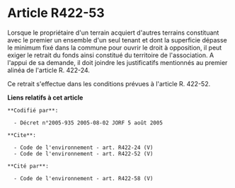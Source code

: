 # Article R422-53

Lorsque le propriétaire d'un terrain acquiert d'autres terrains constituant avec le premier un ensemble d'un seul tenant et
dont la superficie dépasse le minimum fixé dans la commune pour ouvrir le droit à opposition, il peut exiger le retrait du
fonds ainsi constitué du territoire de l'association. A l'appui de sa demande, il doit joindre les justificatifs mentionnés
au premier alinéa de l'article R. 422-24. 

Ce retrait s'effectue dans les conditions prévues à l'article R. 422-52.

**Liens relatifs à cet article**

	**Codifié par**:

	  - Décret n°2005-935 2005-08-02 JORF 5 août 2005

	**Cite**:

	  - Code de l'environnement - art. R422-24 (V)
	  - Code de l'environnement - art. R422-52 (V)

	**Cité par**:

	  - Code de l'environnement - art. R422-58 (V)
